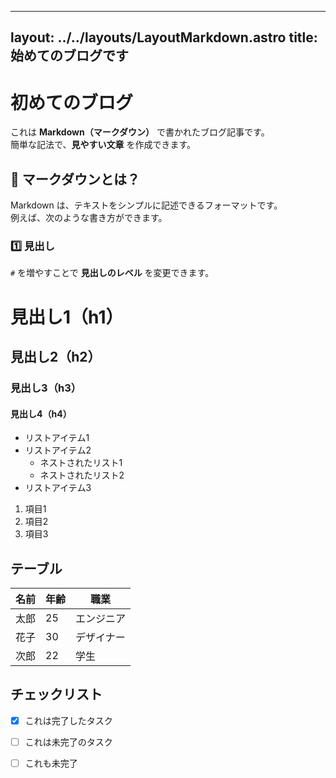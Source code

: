 
---
layout: ../../layouts/LayoutMarkdown.astro
title: 始めてのブログです
---

# 初めてのブログ

これは **Markdown（マークダウン）** で書かれたブログ記事です。  
簡単な記法で、**見やすい文章** を作成できます。

## 🔹 マークダウンとは？
Markdown は、テキストをシンプルに記述できるフォーマットです。  
例えば、次のような書き方ができます。

### 1️⃣ 見出し
`#` を増やすことで **見出しのレベル** を変更できます。

<!-- ```md -->
# 見出し1（h1）
## 見出し2（h2）
### 見出し3（h3）
#### 見出し4（h4）

- リストアイテム1
- リストアイテム2
  - ネストされたリスト1
  - ネストされたリスト2
- リストアイテム3

1. 項目1
2. 項目2
3. 項目3

## テーブル
| 名前   | 年齢 | 職業      |
|--------|------|-----------|
| 太郎   | 25   | エンジニア |
| 花子   | 30   | デザイナー |
| 次郎   | 22   | 学生      |

## チェックリスト
- [x] これは完了したタスク
- [ ] これは未完了のタスク
- [ ] これも未完了


